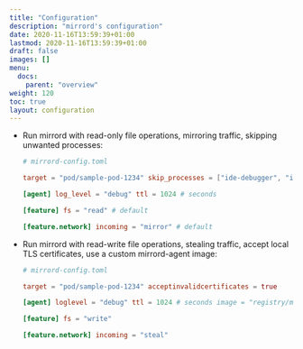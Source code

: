 ```yaml
---
title: "Configuration"
description: "mirrord's configuration"
date: 2020-11-16T13:59:39+01:00
lastmod: 2020-11-16T13:59:39+01:00
draft: false
images: []
menu:
  docs:
    parent: "overview"
weight: 120
toc: true
layout: configuration
---
```


- Run mirrord with read-only file operations, mirroring traffic, skipping unwanted processes:
  
  ```toml
  # mirrord-config.toml

  target = "pod/sample-pod-1234" skip_processes = ["ide-debugger", "ide-service"] # we don't want mirrord to hook into these

  [agent] log_level = "debug" ttl = 1024 # seconds

  [feature] fs = "read" # default

  [feature.network] incoming = "mirror" # default 
  ```
- Run mirrord with read-write file operations, stealing traffic, accept local TLS certificates, use a custom mirrord-agent image:
  
  ```toml
  # mirrord-config.toml

  target = "pod/sample-pod-1234" acceptinvalidcertificates = true

  [agent] loglevel = "debug" ttl = 1024 # seconds image = "registry/mirrord-agent-custom:latest" imagepull_policy = "Always"

  [feature] fs = "write"

  [feature.network] incoming = "steal"
  ```